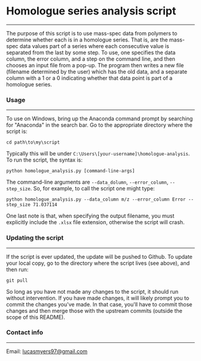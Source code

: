 # Homologue series analysis script
--------------

The purpose of this script is to use mass-spec data from polymers to determine whether each is in a homologue series.
That is, are the mass-spec data values part of a series where each consecutive value is separated from the last by some step.
To use, one specifies the data column, the error column, and a step on the command line, and then chooses an input file from a pop-up.
The program then writes a new file (filename determined by the user) which has the old data, and a separate column with a 1 or a 0 indicating whether that data point is part of a homologue series.

### Usage
---------

To use on Windows, bring up the Anaconda command prompt by searching for "Anaconda" in the search bar.
Go to the appropriate directory where the script is:
```
cd path\to\my\script
```
Typically this will be under `C:\Users\[your-username]\homologue-analysis`.
To run the script, the syntax is:
```
python homologue_analysis.py [command-line-args]
```
The command-line arguments are `--data_dolumn`, `--error_column`, `--step_size`.
So, for example, to call the script one might type:
```
python homologue_analysis.py --data_column m/z --error_column Error --step_size 71.037114
```
One last note is that, when specifying the output filename, you must explicitly include the `.xlsx` file extension, otherwise the script will crash.

### Updating the script
--------------
If the script is ever updated, the update will be pushed to Github. 
To update your local copy, go to the directory where the script lives (see above), and then run:
```
git pull
```
So long as you have not made any changes to the script, it should run without intervention.
If you have made changes, it will likely prompt you to commit the changes you've made.
In that case, you'll have to commit those changes and then merge those with the upstream commits (outside the scope of this README).

### Contact info
-------------
Email: lucasmyers97@gmail.com
